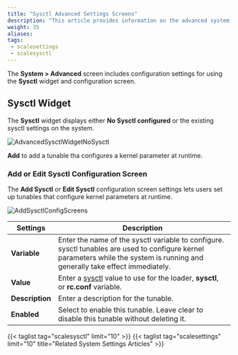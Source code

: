 ```yaml
---
title: "Sysctl Advanced Settings Screens"
description: "This article provides information on the advanced system setting **Sysctl** widget and configuration screen settings."
weight: 35
aliases:
tags:
 - scalesettings
 - scalesysctl
---
```



The **System > Advanced** screen includes configuration settings for using the **Sysctl** widget and configuration screen. 

## Sysctl Widget
The **Sysctl** widget displays either **No Sysctl configured** or the existing sysctl settings on the system. 

![AdvancedSysctlWidgetNoSysctl](/images/SCALE/22.02/AdvancedSysctlWidgetNoSysctl.png "SCALE Advanced Settings Sysctl Widget") 

**Add** to add a tunable tha configures a kernel parameter at runtime.

### Add or Edit Sysctl Configuration Screen
The **Add Sysctl** or **Edit Sysctl** configuration screen settings lets users set up tunables that configure kernel parameters at runtime.

![AddSysctlConfigScreens](/images/SCALE/22.02/AddSysctlConfigScreen.png "SCALE Add Sysctl Screen") 

| Settings | Description |
|----------|-------------|
| **Variable** | Enter the name of the sysctl variable to configure. sysctl tunables are used to configure kernel parameters while the system is running and generally take effect immediately. |
| **Value** | Enter a [sysctl](https://man7.org/linux/man-pages/man8/sysctl.8.html) value to use for the loader, **sysctl**, or **rc.conf** variable. |
| **Description** | Enter a description for the tunable. |
| **Enabled** | Select to enable this tunable. Leave clear to disable this tunable without deleting it. |


{{< taglist tag="scalesysctl" limit="10" >}}
{{< taglist tag="scalesettings" limit="10" title="Related System Settings Articles" >}}